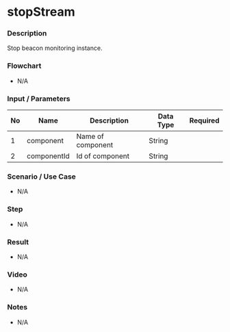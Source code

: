 # stopStream

### Description

Stop beacon monitoring instance.

### Flowchart

- N/A

<!--![Flowchart](componentValue-flowchart.png?raw=true)-->

### Input / Parameters

| No | Name | Description | Data Type | Required |
| ------ | ------ | ------ |------ | ------ |
| 1 | component | Name of component | String |  |
| 2 | componentId | Id of component | String |  | 

### Scenario / Use Case

- N/A

### Step

- N/A

### Result

- N/A

### Video

- N/A

### Notes

- N/A